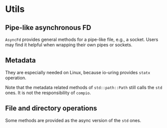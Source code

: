 # Utils

## Pipe-like asynchronous FD

`AsyncFd` provides general methods for a pipe-like file, e.g., a socket. Users may find it helpful when wrapping their own pipes or sockets.

## Metadata

They are especially needed on Linux, because io-uring provides `statx` operation.

Note that the metadata related methods of `std::path::Path` still calls the `std` ones. It is not the responsibility of `compio`.

## File and directory operations

Some methods are provided as the async version of the `std` ones.
